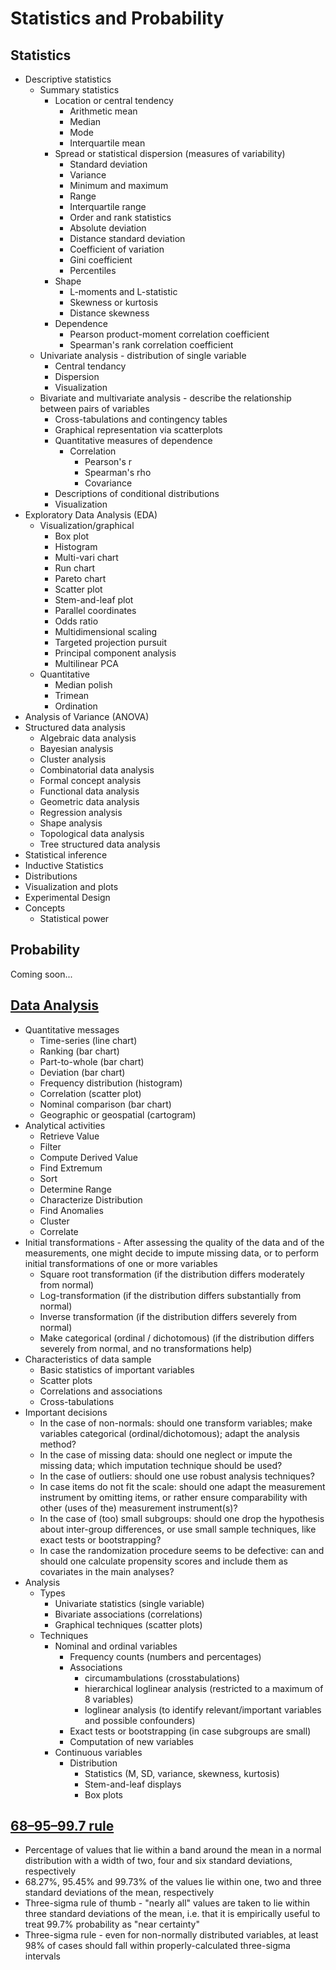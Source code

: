 # Statistics and Probability

## Statistics
- Descriptive statistics
    + Summary statistics
        * Location or central tendency
            - Arithmetic mean
            - Median
            - Mode
            - Interquartile mean
        * Spread or statistical dispersion (measures of variability)
            - Standard deviation
            - Variance
            - Minimum and maximum
            - Range
            - Interquartile range
            - Order and rank statistics
            - Absolute deviation
            - Distance standard deviation
            - Coefficient of variation
            - Gini coefficient
            - Percentiles
        * Shape
            - L-moments and L-statistic
            - Skewness or kurtosis
            - Distance skewness
        * Dependence
            - Pearson product-moment correlation coefficient
            - Spearman's rank correlation coefficient
    + Univariate analysis - distribution of single variable
        * Central tendancy
        * Dispersion
        * Visualization
    + Bivariate and multivariate analysis - describe the relationship between pairs of variables
        * Cross-tabulations and contingency tables
        * Graphical representation via scatterplots
        * Quantitative measures of dependence
            - Correlation
                + Pearson's r
                + Spearman's rho
                + Covariance
        * Descriptions of conditional distributions
        * Visualization
- Exploratory Data Analysis (EDA)
    + Visualization/graphical
        * Box plot
        * Histogram
        * Multi-vari chart
        * Run chart
        * Pareto chart
        * Scatter plot
        * Stem-and-leaf plot
        * Parallel coordinates
        * Odds ratio
        * Multidimensional scaling
        * Targeted projection pursuit
        * Principal component analysis
        * Multilinear PCA
    + Quantitative
        * Median polish
        * Trimean
        * Ordination
- Analysis of Variance (ANOVA)
- Structured data analysis
    + Algebraic data analysis
    + Bayesian analysis
    + Cluster analysis
    + Combinatorial data analysis
    + Formal concept analysis
    + Functional data analysis
    + Geometric data analysis
    + Regression analysis
    + Shape analysis
    + Topological data analysis
    + Tree structured data analysis
- Statistical inference
- Inductive Statistics
- Distributions
- Visualization and plots
- Experimental Design
- Concepts
    + Statistical power

## Probability
Coming soon...

## [Data Analysis](https://en.wikipedia.org/wiki/Data_analysis)
- Quantitative messages
    + Time-series (line chart)
    + Ranking (bar chart)
    + Part-to-whole (bar chart)
    + Deviation (bar chart)
    + Frequency distribution (histogram)
    + Correlation (scatter plot)
    + Nominal comparison (bar chart)
    + Geographic or geospatial (cartogram)
- Analytical activities
    + Retrieve Value
    + Filter
    + Compute Derived Value
    + Find Extremum
    + Sort
    + Determine Range
    + Characterize Distribution
    + Find Anomalies
    + Cluster
    + Correlate
- Initial transformations - After assessing the quality of the data and of the measurements, one might decide to impute missing data, or to perform initial transformations of one or more variables
    + Square root transformation (if the distribution differs moderately from normal)
    + Log-transformation (if the distribution differs substantially from normal)
    + Inverse transformation (if the distribution differs severely from normal)
    + Make categorical (ordinal / dichotomous) (if the distribution differs severely from normal, and no transformations help)
- Characteristics of data sample
    + Basic statistics of important variables
    + Scatter plots
    + Correlations and associations
    + Cross-tabulations
- Important decisions
    + In the case of non-normals: should one transform variables; make variables categorical (ordinal/dichotomous); adapt the analysis method?
    + In the case of missing data: should one neglect or impute the missing data; which imputation technique should be used?
    + In the case of outliers: should one use robust analysis techniques?
    + In case items do not fit the scale: should one adapt the measurement instrument by omitting items, or rather ensure comparability with other (uses of the) measurement instrument(s)?
    + In the case of (too) small subgroups: should one drop the hypothesis about inter-group differences, or use small sample techniques, like exact tests or bootstrapping?
    + In case the randomization procedure seems to be defective: can and should one calculate propensity scores and include them as covariates in the main analyses?
- Analysis
    + Types
        * Univariate statistics (single variable)
        * Bivariate associations (correlations)
        * Graphical techniques (scatter plots)
    + Techniques
        * Nominal and ordinal variables
            - Frequency counts (numbers and percentages)
            - Associations
                + circumambulations (crosstabulations)
                + hierarchical loglinear analysis (restricted to a maximum of 8 variables)
                + loglinear analysis (to identify relevant/important variables and possible confounders)
            - Exact tests or bootstrapping (in case subgroups are small)
            - Computation of new variables
        * Continuous variables
            - Distribution
                + Statistics (M, SD, variance, skewness, kurtosis)
                + Stem-and-leaf displays
                + Box plots

## [68–95–99.7 rule](https://en.wikipedia.org/wiki/68%E2%80%9395%E2%80%9399.7_rule)
- Percentage of values that lie within a band around the mean in a normal distribution with a width of two, four and six standard deviations, respectively
- 68.27%, 95.45% and 99.73% of the values lie within one, two and three standard deviations of the mean, respectively
- Three-sigma rule of thumb - "nearly all" values are taken to lie within three standard deviations of the mean, i.e. that it is empirically useful to treat 99.7% probability as "near certainty"
- Three-sigma rule - even for non-normally distributed variables, at least 98% of cases should fall within properly-calculated three-sigma intervals
